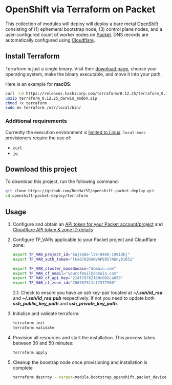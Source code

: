 
# OpenShift via Terraform on Packet
This collection of modules will deploy  will deploy a bare metal [OpenShift](https://docs.openshift.com/container-platform/latest/installing/installing_bare_metal/installing-bare-metal.html) consisting of (1) ephemeral bootstrap node, (3) control plane nodes, and a user-configured count of worker nodes on [Packet](http://packet.com). DNS records are automatically configured using [Cloudflare](http://cloudflare.com).

## Install Terraform
Terraform is just a single binary.  Visit their [download page](https://www.terraform.io/downloads.html), choose your operating system, make the binary executable, and move it into your path.

Here is an example for **macOS**:
```bash
curl -LO https://releases.hashicorp.com/terraform/0.12.25/terraform_0.12.25_darwin_amd64.zip
unzip terraform_0.12.25_darwin_amd64.zip
chmod +x terraform
sudo mv terraform /usr/local/bin/
```
### Additional requirements

Currently the execution environment is [limited to Linux](https://github.com/RedHatSI/openshift-packet-deploy/issues/17). `local-exec` provisioners require the use of:
  - `curl`
  - `jq`

## Download this project
To download this project, run the following command:

```bash
git clone https://github.com/RedHatSI/openshift-packet-deploy.git
cd openshift-packet-deploy/terraform
```

## Usage

  1. Configure and obtain an [API token for your Packet account/project](https://www.packet.com/developers/api/) and [Cloudflare API token & zone ID details](https://dash.cloudflare.com/)
  
  2. Configure TF_VARs applicable to your Packet project and Cloudflare zone:
     ```bash
     export TF_VAR_project_id="kajs886-l59-8488-19910kj"
     export TF_VAR_auth_token="lka6702KAmVAP8957Abny01051"
     
     export TF_VAR_cluster_basedomain="domain.com"
     export TF_VAR_cf_email="yourcfmail@domain.com"
     export TF_VAR_cf_api_key="21df29762169c002ca656"
     export TF_VAR_cf_zone_id="706767511sf7377900"
     ```

     2.1. Check to ensure you have an ssh key-pair located at ***~/.ssh/id_rsa*** and ***~/.ssh/id_rsa.pub*** respectively. If not you need to update both ***ssh_public_key_path*** and ***ssh_private_key_path***.

  3. Initialize and validate terraform:
     ```bash
     terraform init
     terraform validate
     ```

  5. Provision all resources and start the installation. This process takes between 30 and 50 minutes:
     ```bash
     terraform apply
     ``` 

  6. Cleanup the boostrap node once provisioning and installation is complete
     ```bash
     terraform destroy --target=module.bootstrap_openshift.packet_device.bootstrap[0]
     ```

